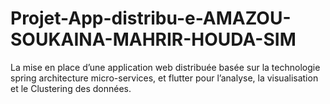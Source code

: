 # Projet-App-distribu-e-AMAZOU-SOUKAINA-MAHRIR-HOUDA-SIM
La mise en place d’une application web distribuée basée sur la technologie spring architecture micro-services, et flutter pour l’analyse, la visualisation et le Clustering des données.

